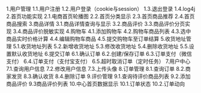1.用户管理
	1.1.用户注册
	1.2.用户登录（cookie与session）
	1.3.退出登录
	1.4.log4j
2.首页功能实现
	2.1.电商首页轮播图
	2.2.首页分类显示
	2.3.首页商品推荐
	2.4.首页商品搜索
3.商品详情
	3.1.商品详情查询与显示
	3.2.商品评价
	3.3.商品评价分页实现
	3.4.商品评价脱敏实现
4.购物车
	4.1.添加购物车
	4.2.购物车商品列表
	4.3.选中商品实时价格计算
	4.4.编辑购物车商品
	4.5.提交购物车至订单结算
5.收货地址管理
	5.1.收货地址列表
	5.2.新增收货地址
	5.3.修改收货地址
	5.4.删除收货地址
	5.5.设置默认收货地址
6.提交订单
	6.1.确认订单
	6.2.创建/保存订单
	6.3.订单支付（微信支付）
	6.4.订单支付（支付宝支付）
	6.5.超时取消订单（定时任务）
7.用户中心
	7.1.查询用户信息
	7.2.修改用户信息
	7.3.上传头像
8.订单管理
	8.1.查询订单
	8.2.商家发货
	8.3.确认收货
	8.4.删除订单
9.评价管理
	9.1.查询待评价商品列表
	9.2.添加商品评价
	9.3商品评价列表
10.中心首页数据显示
	10.1.订单状态
	10.2.订单动向